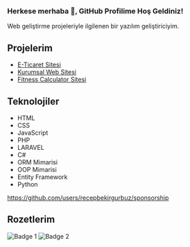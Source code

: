 ### Herkese merhaba 👋, GitHub Profilime Hoş Geldiniz!
Web geliştirme projeleriyle ilgilenen bir yazılım geliştiriciyim.
## Projelerim
- [E-Ticaret Sitesi](https://tncorganic.com/)
- [Kurumsal Web Sitesi](http://dostudio.com.tr/)
- [Fitness Calculator Sitesi](http://dostudio.com.tr/)
## Teknolojiler
- HTML
- CSS
- JavaScript
- PHP
- LARAVEL
- C#
- ORM Mimarisi
- OOP Mimarisi
- Entity Framework
- Python

https://github.com/users/recepbekirgurbuz/sponsorship
## Rozetlerim

<img src="link-to-badge-1" alt="Badge 1">
<img src="link-to-badge-2" alt="Badge 2">
<!-- Diğer rozetleri ekleyin -->


<!--
**recepbekirgurbuz/recepbekirgurbuz** is a ✨ _special_ ✨ repository because its `README.md` (this file) appears on your GitHub profile.

Here are some ideas to get you started:    

- 🔭 I’m currently working on ...
- 🌱 I’m currently learning ...
- 👯 I’m looking to collaborate on ...
- 🤔 I’m looking for help with ...
- 💬 Ask me about ...
- 📫 How to reach me: ...
- 😄 Pronouns: ...
- ⚡ Fun fact: ...
-->
